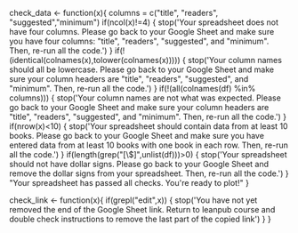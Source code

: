 check_data <- function(x){
        columns = c("title", "readers", "suggested","minimum")
        if(ncol(x)!=4) {
                stop('Your spreadsheet does not have four columns. Please go back to your Google Sheet and make sure you have four columns: "title", "readers", "suggested", and "minimum". Then, re-run all the code.')
        }
        if(!(identical(colnames(x),tolower(colnames(x))))) {
                stop('Your column names should all be lowercase. Please go back to your Google Sheet and make sure your column headers are "title", "readers", "suggested", and "minimum". Then, re-run all the code.')
        }
        if(!(all(colnames(df) %in% columns))) {
                stop('Your column names are not what was expected. Please go back to your Google Sheet and make sure your column headers are "title", "readers", "suggested", and "minimum". Then, re-run all the code.')
        }
        if(nrow(x)<10) {
                stop('Your spreadsheet should contain data from at least 10 books. Please go back to your Google Sheet and make sure you have entered data from at least 10 books with one book in each row. Then, re-run all the code.')
        }
        if(length(grep("[\\$]",unlist(df)))>0) {
                stop('Your spreadsheet should not have dollar signs. Please go back to your Google Sheet and remove the dollar signs from your spreadsheet. Then, re-run all the code.')
        }
        "Your spreadsheet has passed all checks. You're ready to plot!"
}

check_link <- function(x){
        if(grepl("edit",x)) {
                stop('You have not yet removed the end of the Google Sheet link. Return to leanpub course and double check instructions to remove the last part of the copied link')
        }
}
